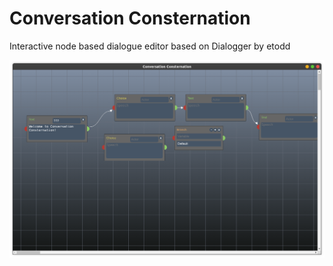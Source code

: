 # Conversation Consternation
 Interactive node based dialogue editor based on Dialogger by etodd

![](g/preview.png)
